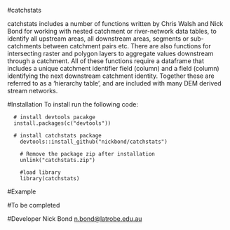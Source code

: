 <!-- README.md is generated from README.Rmd. Please edit that file -->

#catchstats

catchstats includes a number of functions written by Chris Walsh and
Nick Bond for working with nested catchment or river-network data
tables, to identify all upstream areas, all downstream areas, segments
or sub-catchments between catchment pairs etc. There are also functions
for intersecting raster and polygon layers to aggregate values
downstream through a catchment. All of these functions require a
dataframe that includes a unique catchment identifier field (column) and
a field (column) identifying the next downstream catchment identity.
Together these are referred to as a ‘hierarchy table’, and are included
with many DEM derived stream networks.

#Installation To install run the following code:

      # install devtools pacakge
      install.packages(c("devtools"))

      # install catchstats package
        devtools::install_github("nickbond/catchstats")

        # Remove the package zip after installation
        unlink("catchstats.zip")
        
        #load library
        library(catchstats)

#Example

#To be completed

<!--  The code below produces the following plot for Cooper Creek, a highly ephemeral river in western Queensland, Australia. The function uses geom_raster() from the ggplot2 package. Addtional options are available (see ?ctf_heatmap for details). -->
<!-- ``` -->
<!--  library(hydrostats) -->
<!--  library(hydroplots) -->
<!--  data(Cooper) -->
<!--  ctf_heatmap(Cooper) -->
<!-- ```  -->
<!-- ![Alt tag](https://github.com/nickbond/hydroplots/raw/master/ctf_heatmap.png "CTF Heatmap") -->

#Developer Nick Bond <n.bond@latrobe.edu.au>
